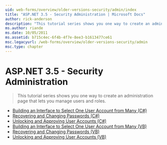 ```yaml
---
uid: web-forms/overview/older-versions-security/admin/index
title: "ASP.NET 3.5 - Security Administration | Microsoft Docs"
author: rick-anderson
description: "This tutorial series shows you one way to create an administration page that lets you manage users and roles."
ms.author: riande
ms.date: 10/05/2011
ms.assetid: b715c4ec-6f4b-4f7e-8ee3-b1613477ce61
msc.legacyurl: /web-forms/overview/older-versions-security/admin
msc.type: chapter
---
```

ASP.NET 3.5 - Security Administration
====================
> This tutorial series shows you one way to create an administration page that lets you manage users and roles.


- [Building an Interface to Select One User Account from Many (C#)](building-an-interface-to-select-one-user-account-from-many-cs.md)
- [Recovering and Changing Passwords (C#)](recovering-and-changing-passwords-cs.md)
- [Unlocking and Approving User Accounts (C#)](unlocking-and-approving-user-accounts-cs.md)
- [Building an Interface to Select One User Account from Many (VB)](building-an-interface-to-select-one-user-account-from-many-vb.md)
- [Recovering and Changing Passwords (VB)](recovering-and-changing-passwords-vb.md)
- [Unlocking and Approving User Accounts (VB)](unlocking-and-approving-user-accounts-vb.md)
